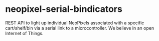 # neopixel-serial-bindicators
REST API to light up individual NeoPixels associated with a specific cart/shelf/bin via a serial link to a microcontroller. We believe in an open Internet of Things.
